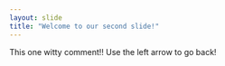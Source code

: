 ```yaml
---
layout: slide
title: "Welcome to our second slide!"
---
```

This one witty comment!!
Use the left arrow to go back!
